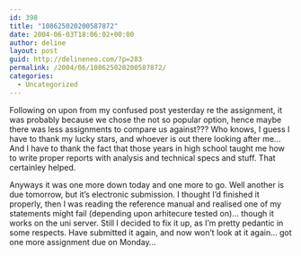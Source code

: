 ```yaml
---
id: 398
title: "108625020200587872"
date: 2004-06-03T18:06:02+00:00
author: deline
layout: post
guid: http://delineneo.com/?p=283
permalink: /2004/06/108625020200587872/
categories:
  - Uncategorized
---
```

Following on upon from my confused post yesterday re the assignment, it was probably because we chose the not so popular option, hence maybe there was less assignments to compare us against??? Who knows, I guess I have to thank my lucky stars, and whoever is out there looking after me&#8230; And I have to thank the fact that those years in high school taught me how to write proper reports with analysis and technical specs and stuff. That certainley helped.

Anyways it was one more down today and one more to go. Well another is due tomorrow, but it&#8217;s electronic submission. I thought I&#8217;d finished it properly, then I was reading the reference manual and realised one of my statements might fail (depending upon arhitecure tested on)&#8230; though it works on the uni server. Still I decided to fix it up, as I&#8217;m pretty pedantic in some respects. Have submitted it again, and now won&#8217;t look at it again&#8230; got one more assignment due on Monday&#8230;